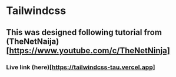 #  Tailwindcss

## This was designed following tutorial from (TheNetNaija)[https://www.youtube.com/c/TheNetNinja]

### Live link (here)[https://tailwindcss-tau.vercel.app]